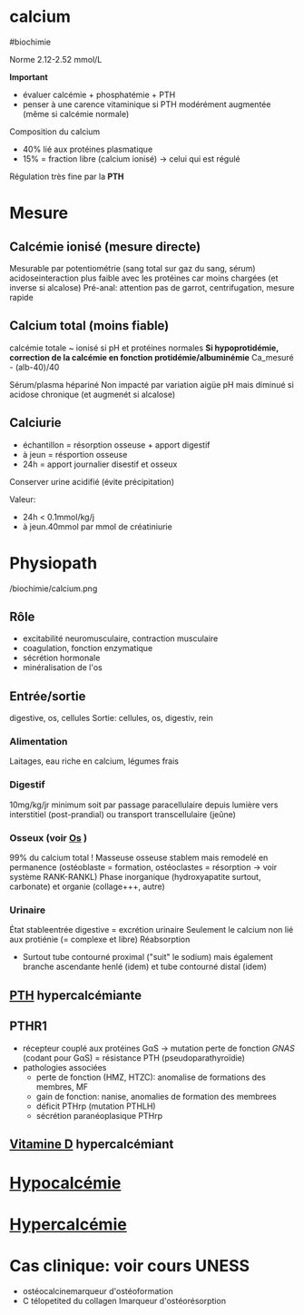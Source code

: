# calcium
#biochimie 


Norme 2.12-2.52 mmol/L 

**Important** 

- évaluer calcémie + phosphatémie + PTH 
- penser à une carence vitaminique si PTH modérément augmentée (même si calcémie normale) 

Composition du calcium 

- 40% lié aux protéines plasmatique 
- 15% = fraction libre (calcium ionisé) -> celui qui est régulé 

Régulation très fine par la **PTH** 


# Mesure



## Calcémie ionisé (mesure directe)


Mesurable par potentiométrie (sang total sur gaz du sang, sérum)
acidoseinteraction plus faible avec les protéines car moins chargées (et inverse si alcalose)
Pré-anal: attention pas de garrot, centrifugation, mesure rapide 


## Calcium total (moins fiable)


calcémie totale ~ ionisé si pH et protéines normales
**Si hypoprotidémie, correction de la calcémie en fonction protidémie/albuminémie**
Ca_mesuré - (alb-40)/40

Sérum/plasma hépariné
Non impacté par variation aigüe pH mais diminué si acidose chronique (et augmenét si alcalose) 


## Calciurie


- échantillon = résorption osseuse + apport digestif 
- à jeun = résportion osseuse 
- 24h = apport journalier disestif et osseux 

Conserver urine acidifié (évite précipitation) 

Valeur: 

- 24h < 0.1mmol/kg/j 
- à jeun.40mmol par mmol de créatiniurie 


# Physiopath


 
/biochimie/calcium.png



## Rôle


- excitabilité neuromusculaire, contraction musculaire 
- coagulation, fonction enzymatique 
- sécrétion hormonale 
- minéralisation de l'os 


## Entrée/sortie


digestive, os, cellules
Sortie: cellules, os, digestiv, rein 


### Alimentation


Laitages, eau riche en calcium, légumes frais 


### Digestif


10mg/kg/jr minimum soit par passage paracellulaire depuis lumière vers interstitiel (post-prandial) ou transport transcellulaire (jeûne) 


### Osseux (voir [Os](#osnorgmd) )


99% du calcium total !
Masseuse osseuse stablem mais remodelé en permanence (ostéoblaste = formation, ostéoclastes = résorption -> voir système RANK-RANKL)
Phase inorganique (hydroxyapatite surtout, carbonate) et organie (collage+++, autre) 


### Urinaire


État stableentrée digestive = excrétion urinaire
Seulement le calcium non lié aux protiénie (= complexe et libre)
Réabsorption 

- Surtout tube contourné proximal ("suit" le sodium) mais également branche ascendante henlé (idem) et tube contourné distal (idem) 


## [PTH](#pthmd) hypercalcémiante



## PTHR1


- récepteur couplé aux protéines GαS -> mutation perte de fonction _GNAS_ (codant pour GαS) = résistance PTH (pseudoparathyroïdie) 
- pathologies associées 
    - perte de fonction (HMZ, HTZC): anomalise de formations des membres, MF 
    - gain de fonction: nanise, anomalies de formation des membrees 
    - déficit PTHrp (mutation PTHLH) 
    - sécrétion paranéoplasique PTHrp 


## [Vitamine D](#vitamine-dnorgmd) hypercalcémiant



# [Hypocalcémie](#hypocalcc3a9miemd)



# [Hypercalcémie](#hypercalcc3a9miemd)



# Cas clinique: voir cours UNESS


- ostéocalcinemarqueur d'ostéoformation 
- C télopetited du collagen Imarqueur d'ostéorésorption 

